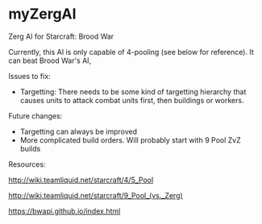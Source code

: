 # myZergAI
Zerg AI for Starcraft: Brood War

Currently, this AI is only capable of 4-pooling (see below for reference). It can beat Brood War's AI,

Issues to fix:

- Targetting: There needs to be some kind of targetting hierarchy that causes units to attack combat units first, then buildings or workers.

Future changes:

- Targetting can always be improved
- More complicated build orders. Will probably start with 9 Pool ZvZ builds




Resources:

http://wiki.teamliquid.net/starcraft/4/5_Pool

http://wiki.teamliquid.net/starcraft/9_Pool_(vs._Zerg)

https://bwapi.github.io/index.html
